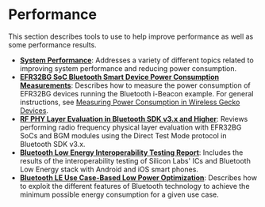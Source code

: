# Performance

This section describes tools to use to help improve performance as well as some performance results.

- [**System Performance**](/bluetooth/{build-docspace-version}/bluetooth-system-performance): Addresses a variety of different topics related to improving system performance and reducing power consumption.
- [**EFR32BG SoC Bluetooth Smart Device Power Consumption Measurements**](/bluetooth/{build-docspace-version}/bluetooth-efr32bg-smart-device-power-consumption): Describes how to measure the power consumption of EFR32BG devices running the Bluetooth i-Beacon example. For general instructions, see [Measuring Power Consumption in Wireless Gecko Devices](https://www.silabs.com/documents/public/application-notes/an969-measuring-power-consumption.pdf).
- [**RF PHY Layer Evaluation in Bluetooth SDK v3.x and Higher**](/bluetooth/{build-docspace-version}/bt-rf-phy-evaluation-using-dtm-sdk-v3x): Reviews performing radio frequency physical layer evaluation with EFR32BG SoCs and BGM modules using the Direct Test Mode protocol in Bluetooth SDK v3.x.
- [**Bluetooth Low Energy Interoperability Testing Report**](/bluetooth/{build-docspace-version}/ble-interop-testing-report): Includes the results of the interoperability testing of Silicon Labs' ICs and Bluetooth Low Energy stack with Android and iOS smart phones.
- [**Bluetooth LE Use Case-Based Low Power Optimization**](/bluetooth/{build-docspace-version}/bluetooth-low-power-optimization): Describes how to exploit the different features of Bluetooth technology to achieve the minimum possible energy consumption for a given use case.
